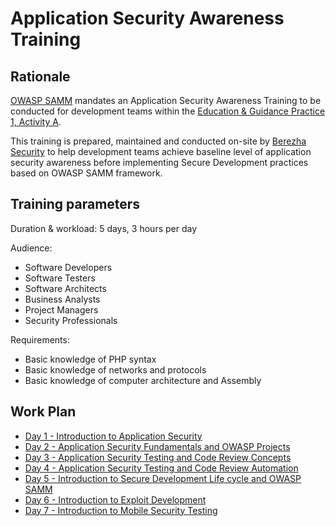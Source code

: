 # Application Security Awareness Training

## Rationale 
[OWASP SAMM](http://www.opensamm.org) mandates an Application Security Awareness Training to be conducted for development teams within the [Education & Guidance Practice 1, Activity A](https://www.owasp.org/index.php/SAMM_-_Education_%26_Guidance_-_1).

This training is prepared, maintained and conducted on-site by [Berezha Security](https://berezhasecurity.com) to help development teams achieve baseline level of application security awareness before implementing Secure Development practices based on OWASP SAMM framework.

## Training parameters
Duration & workload: 5 days, 3 hours per day

Audience: 
- Software Developers
- Software Testers
- Software Architects
- Business Analysts
- Project Managers
- Security Professionals

Requirements:
- Basic knowledge of PHP syntax
- Basic knowledge of networks and protocols
- Basic knowledge of computer architecture and Assembly

## Work Plan
- [Day 1 - Introduction to Application Security](day1.md)
- [Day 2 - Application Security Fundamentals and OWASP Projects](day2.md)
- [Day 3 - Application Security Testing and Code Review Concepts](day3.md)
- [Day 4 - Application Security Testing and Code Review Automation](day4.md)
- [Day 5 - Introduction to Secure Development Life cycle and OWASP SAMM](day5.md)
- [Day 6 - Introduction to Exploit Development](day6.md)
- [Day 7 - Introduction to Mobile Security Testing](day7.md)
